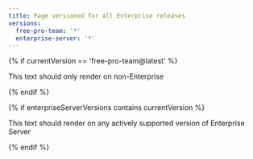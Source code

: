 ```yaml
---
title: Page versioned for all Enterprise releases
versions:
  free-pro-team: '*'
  enterprise-server: '*'
---
```


{% if currentVersion == 'free-pro-team@latest' %}

This text should only render on non-Enterprise

{% endif %}


{% if enterpriseServerVersions contains currentVersion %}

This text should render on any actively supported version of Enterprise Server

{% endif %}
